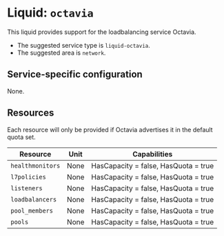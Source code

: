 # Liquid: `octavia`

This liquid provides support for the loadbalancing service Octavia.

- The suggested service type is `liquid-octavia`.
- The suggested area is `network`.

## Service-specific configuration

None.

## Resources

Each resource will only be provided if Octavia advertises it in the default quota set.

| Resource         | Unit | Capabilities                         |
| ---------------- | ---- | ------------------------------------ |
| `healthmonitors` | None | HasCapacity = false, HasQuota = true |
| `l7policies`     | None | HasCapacity = false, HasQuota = true |
| `listeners`      | None | HasCapacity = false, HasQuota = true |
| `loadbalancers`  | None | HasCapacity = false, HasQuota = true |
| `pool_members`   | None | HasCapacity = false, HasQuota = true |
| `pools`          | None | HasCapacity = false, HasQuota = true |

